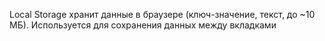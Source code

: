 Local Storage хранит данные в браузере (ключ-значение, текст, до ~10 МБ). Используется для сохранения данных между вкладками
